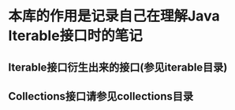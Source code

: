 # 本库的作用是记录自己在理解Java Iterable接口时的笔记

## Iterable接口衍生出来的接口(参见iterable目录)

## Collections接口请参见collections目录